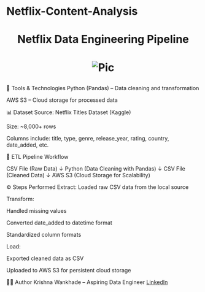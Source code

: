# Netflix-Content-Analysis
# <p align="center">Netflix Data Engineering Pipeline </p>
# <p align="center">![Pic](https://i.ibb.co/Q81WwRN/92399716.jpg)</p>

🔧 Tools & Technologies
Python (Pandas) – Data cleaning and transformation

AWS S3 – Cloud storage for processed data

📊 Dataset
Source: Netflix Titles Dataset (Kaggle)

Size: ~8,000+ rows

Columns include: title, type, genre, release_year, rating, country, date_added, etc.


🔄 ETL Pipeline Workflow

CSV File (Raw Data)
      ↓
Python (Data Cleaning with Pandas)
      ↓
CSV File (Cleaned Data)
      ↓
AWS S3 (Cloud Storage for Scalability)


⚙️ Steps Performed
Extract: Loaded raw CSV data from the local source

Transform:

Handled missing values

Converted date_added to datetime format

Standardized column formats

Load:

Exported cleaned data as CSV

Uploaded to AWS S3 for persistent cloud storage


👨‍💻 Author
Krishna Wankhade – Aspiring Data Engineer
[LinkedIn](www.linkedin.com/in/krishnawankhade)



